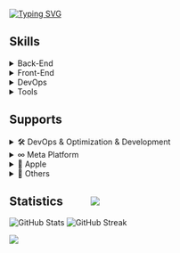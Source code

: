 [![Typing SVG](https://readme-typing-svg.demolab.com?font=Fira+Code&weight=300&size=25&duration=1000&pause=100&color=007B26&random=false&width=435&height=40&lines=Emre+Mente%C5%9Fe;Full-Stack+Developer)](https://git.io/typing-svg)
## Skills
<details>
<summary>Back-End</summary>
  <p align="left">
    <img src="https://img.shields.io/badge/go-438DB9?style=for-the-badge&logo=go&logoColor=white" />
    <img src="https://img.shields.io/badge/Python-239120?style=for-the-badge&logo=python&logoColor=white" />
    <img src="https://img.shields.io/badge/Django-205B4F?style=for-the-badge&logo=django&logoColor=white" />
    <img src="https://img.shields.io/badge/fastapi-9BCE7A?style=for-the-badge&logo=fastapi&logoColor=white" />
    <img src="https://img.shields.io/badge/MongoDB-4EA94B?style=for-the-badge&logo=mongodb&logoColor=white" />
    <img src="https://img.shields.io/badge/sqlite-438DB9?style=for-the-badge&logo=sqlite&logoColor=white" />
    <img src="https://img.shields.io/badge/postgresql-438DB9?style=for-the-badge&logo=postgresql&logoColor=white" />
    <img src="https://img.shields.io/badge/redis-B5053C?style=for-the-badge&logo=redis&logoColor=white" />
    <img src="https://img.shields.io/badge/gunicorn-349480?style=for-the-badge&logo=gunicorn&logoColor=white" />
    <img src="https://img.shields.io/badge/nginx-349480?style=for-the-badge&logo=nginx&logoColor=white" />
  </p>
</details>
<details>
<summary>Front-End</summary>
</details>
<details>
<summary>DevOps</summary>
  <img src="https://img.shields.io/badge/Git-F05032?style=for-the-badge&logo=git&logoColor=white" />
  <img src="https://img.shields.io/badge/github-7F887A?style=for-the-badge&logo=github&logoColor=white" />
  <img src="https://img.shields.io/badge/Bash-121011?style=for-the-badge&logo=gnu-bash&logoColor=white" />
  <img src="https://img.shields.io/badge/Zsh-121011?style=for-the-badge&logo=gnu-zsh&logoColor=white" />
  
  <img src="https://img.shields.io/badge/mac%20os-000000?style=for-the-badge&logo=apple&logoColor=white" />
</details>
<details>
<summary>Tools</summary>
  <img src="https://img.shields.io/badge/VS%20Code-0078D4?style=for-the-badge&logo=visual%20studio%20code&logoColor=white" />
</details>

## Supports
<details>
<summary>🛠️ DevOps & Optimization & Development</summary>
  - I can provide technical support to your software development process and assist in project planning. Additionally, I can offer software development approaches encompassing both technical and business aspects. For instance, payment systems, role and permission systems, authorization systems, etc.
</details>

<details>
<summary>∞ Meta Platform</summary>
 - I have worked extensively on the usage of Meta platform products for a long time. If you encounter obstacles in API integrations of Instagram, Facebook, WhatsApp, and other Meta products, I can provide remote support to your organization in both business and development stages. 
</details>

<details>
<summary> Apple</summary>
  - If you're stuck in the process of publishing & distributing an app for your institution, organization, or yourself on iOS or any Apple platform, I can provide remote support to help you through the process.
</details>

<details>
<summary>📱 Others</summary>
  - Not only Meta but also Twitter, LinkedIn, TikTok, YouTube, Telegram, Discord, and E-mail integrations have been part of my work. I can provide support for your organization's integration issues.
</details>

## Statistics  &nbsp;&nbsp;&nbsp;&nbsp;&nbsp;&nbsp;&nbsp;&nbsp; ![](https://komarev.com/ghpvc/?username=emrementese&color=brightgreen)
![GitHub Stats](https://github-readme-stats.vercel.app/api?username=emrementese&count_private=true&show_icons=trueline_height=21&theme=gotham&hide_rank=true)
![GitHub Streak]( https://github-readme-streak-stats.herokuapp.com?user=emrementese&theme=github-dark&hide_border=true&date_format=j%20M%5B%20Y%5D&card_width=450)


![](http://github-profile-summary-cards.vercel.app/api/cards/profile-details?username=emrementese&theme=github_dark)

